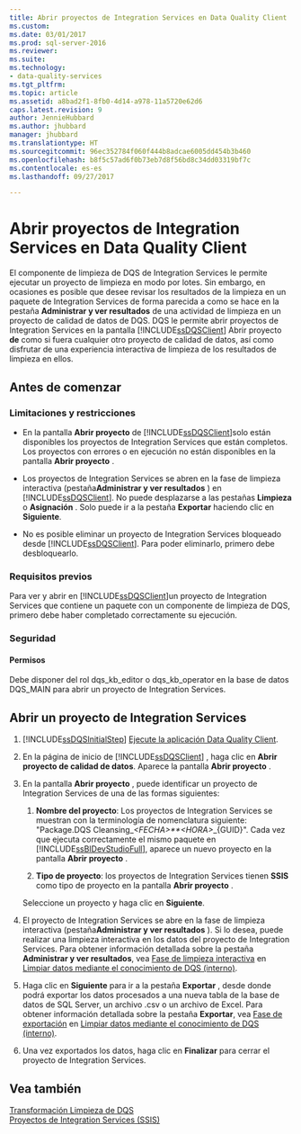 ```yaml
---
title: Abrir proyectos de Integration Services en Data Quality Client | Microsoft Docs
ms.custom: 
ms.date: 03/01/2017
ms.prod: sql-server-2016
ms.reviewer: 
ms.suite: 
ms.technology:
- data-quality-services
ms.tgt_pltfrm: 
ms.topic: article
ms.assetid: a8bad2f1-8fb0-4d14-a978-11a5720e62d6
caps.latest.revision: 9
author: JennieHubbard
ms.author: jhubbard
manager: jhubbard
ms.translationtype: HT
ms.sourcegitcommit: 96ec352784f060f444b8adcae6005dd454b3b460
ms.openlocfilehash: b8f5c57ad6f0b73eb7d8f56bd8c34dd03319bf7c
ms.contentlocale: es-es
ms.lasthandoff: 09/27/2017

---
```

# <a name="open-integration-services-projects-in-data-quality-client"></a>Abrir proyectos de Integration Services en Data Quality Client
  El componente de limpieza de DQS de Integration Services le permite ejecutar un proyecto de limpieza en modo por lotes. Sin embargo, en ocasiones es posible que desee revisar los resultados de la limpieza en un paquete de Integration Services de forma parecida a como se hace en la pestaña **Administrar y ver resultados** de una actividad de limpieza en un proyecto de calidad de datos de DQS. DQS le permite abrir proyectos de Integration Services en la pantalla [!INCLUDE[ssDQSClient](../includes/ssdqsclient-md.md)] Abrir proyecto **de** como si fuera cualquier otro proyecto de calidad de datos, así como disfrutar de una experiencia interactiva de limpieza de los resultados de limpieza en ellos.  
  
##  <a name="BeforeYouBegin"></a> Antes de comenzar  
  
###  <a name="LimitationsRestrictions"></a> Limitaciones y restricciones  
  
-   En la pantalla **Abrir proyecto** de [!INCLUDE[ssDQSClient](../includes/ssdqsclient-md.md)]solo están disponibles los proyectos de Integration Services que están completos. Los proyectos con errores o en ejecución no están disponibles en la pantalla **Abrir proyecto** .  
  
-   Los proyectos de Integration Services se abren en la fase de limpieza interactiva (pestaña**Administrar y ver resultados** ) en [!INCLUDE[ssDQSClient](../includes/ssdqsclient-md.md)]. No puede desplazarse a las pestañas **Limpieza** o **Asignación** . Solo puede ir a la pestaña **Exportar** haciendo clic en **Siguiente**.  
  
-   No es posible eliminar un proyecto de Integration Services bloqueado desde [!INCLUDE[ssDQSClient](../includes/ssdqsclient-md.md)]. Para poder eliminarlo, primero debe desbloquearlo.  
  
###  <a name="Prerequisites"></a> Requisitos previos  
 Para ver y abrir en [!INCLUDE[ssDQSClient](../includes/ssdqsclient-md.md)]un proyecto de Integration Services que contiene un paquete con un componente de limpieza de DQS, primero debe haber completado correctamente su ejecución.  
  
###  <a name="Security"></a> Seguridad  
  
####  <a name="Permissions"></a> Permisos  
 Debe disponer del rol dqs_kb_editor o dqs_kb_operator en la base de datos DQS_MAIN para abrir un proyecto de Integration Services.  
  
  
##  <a name="Open"></a> Abrir un proyecto de Integration Services  
  
1.  [!INCLUDE[ssDQSInitialStep](../includes/ssdqsinitialstep-md.md)] [Ejecute la aplicación Data Quality Client](../data-quality-services/run-the-data-quality-client-application.md).  
  
2.  En la página de inicio de [!INCLUDE[ssDQSClient](../includes/ssdqsclient-md.md)] , haga clic en **Abrir proyecto de calidad de datos**. Aparece la pantalla **Abrir proyecto** .  
  
3.  En la pantalla **Abrir proyecto** , puede identificar un proyecto de Integration Services de una de las formas siguientes:  
  
    1.  **Nombre del proyecto**: Los proyectos de Integration Services se muestran con la terminología de nomenclatura siguiente: "Package.DQS Cleansing_*\<FECHA>**\<HORA>*_{GUID}". Cada vez que ejecuta correctamente el mismo paquete en [!INCLUDE[ssBIDevStudioFull](../includes/ssbidevstudiofull-md.md)], aparece un nuevo proyecto en la pantalla **Abrir proyecto** .  
  
    2.  **Tipo de proyecto**: los proyectos de Integration Services tienen **SSIS** como tipo de proyecto en la pantalla **Abrir proyecto** .  
  
     Seleccione un proyecto y haga clic en **Siguiente**.  
  
4.  El proyecto de Integration Services se abre en la fase de limpieza interactiva (pestaña**Administrar y ver resultados** ). Si lo desea, puede realizar una limpieza interactiva en los datos del proyecto de Integration Services. Para obtener información detallada sobre la pestaña **Administrar y ver resultados**, vea [Fase de limpieza interactiva](../data-quality-services/cleanse-data-using-dqs-internal-knowledge.md#Interactive) en [Limpiar datos mediante el conocimiento de DQS &#40;interno&#41;](../data-quality-services/cleanse-data-using-dqs-internal-knowledge.md).  
  
5.  Haga clic en **Siguiente** para ir a la pestaña **Exportar** , desde donde podrá exportar los datos procesados a una nueva tabla de la base de datos de SQL Server, un archivo .csv o un archivo de Excel. Para obtener información detallada sobre la pestaña **Exportar**, vea [Fase de exportación](../data-quality-services/cleanse-data-using-dqs-internal-knowledge.md#Export) en [Limpiar datos mediante el conocimiento de DQS &#40;interno&#41;](../data-quality-services/cleanse-data-using-dqs-internal-knowledge.md).  
  
6.  Una vez exportados los datos, haga clic en **Finalizar** para cerrar el proyecto de Integration Services.  

  
## <a name="see-also"></a>Vea también  
 [Transformación Limpieza de DQS](../integration-services/data-flow/transformations/dqs-cleansing-transformation.md)   
 [Proyectos de Integration Services (SSIS)](../integration-services/integration-services-ssis-projects-and-solutions.md)  
  
  
